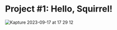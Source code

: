 # Project #1: Hello, Squirrel!

![Kapture 2023-09-17 at 17 29 12](https://github.com/aimen-moten/and101-project1/assets/115741361/98cb7838-6aa0-4540-99ab-99dc1e569eb0)
